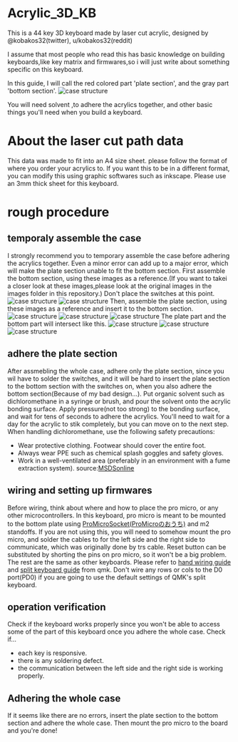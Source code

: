 # Acrylic_3D_KB
This is a 44 key 3D keyboard made by laser cut acrylic, designed by @kobakos32(twitter), u/kobakos32(reddit)

I assume that most people who read this has basic knowledge on building keyboards,like key matrix and firmwares,so i will just write about something specific on this keyboard.

In this guide, I will call the red colored part 'plate section', and the gray part 'bottom section'.
![case structure](/readme_images/irowake.png)

You will need solvent ,to adhere the acrylics together, and other basic things you'll need when you build a keyboard.

# About the laser cut path data
This data was made to fit into an A4 size sheet. please follow the format of where you order your acrylics to.
If you want this to be in a different format, you can modify this using graphic softwares such as inkscape.
Please use an 3mm thick sheet for this keyboard.

# rough procedure

## temporaly assemble the case
I strongly recommend you to temporary assemble the case before adhering the acrylics together. Even a minor error can add up to a major error, which will make the plate section unable to fit the bottom section. 
First assemble the bottom section, using these images as a reference.(If you want to takei a closer look at these images,please look at the original images in the images folder in this repository.)
Don't place the switches at this point.
![case structure](/readme_images/bottom_bunnkai.png)
![case structure](/readme_images/bottom_bunnkai_2.png)
Then, assemble the plate section, using these images as a reference and insert it to the bottom section.
![case structure](/readme_images/top_bunnkai_maue.png)
![case structure](/readme_images/top_bunnkai_naname.png)
![case structure](/readme_images/top_bunnkai_sita.png)
The plate part and the bottom part will intersect like this.
![case structure](/readme_images/top_bottom_intersect.png)
![case structure](/readme_images/top_bottom_intersect-2.png)
![case structure](/readme_images/top_bottom_interset_3.png)

## adhere the plate section
After assmebling the whole case, adhere only the plate section, since you wil have to solder the switches, and it will be hard to insert the plate section to the bottom section with the switches on, when you also adhere the bottom section(Because of my bad design...). Put organic solvent such as dichloromethane in a syringe or brush, and pour the solvent onto the acrylic bonding surface. Apply pressure(not too strong) to the bonding surface, and wait for tens of seconds to adhere the acrylics. You'll need to wait for a day for the acrylic to stik completely, but you can move on to the next step.
When handling dichloromethane, use the following safety precautions:
- Wear protective clothing. Footwear should cover the entire foot.
- Always wear PPE such as chemical splash goggles and safety gloves.
- Work in a well-ventilated area (preferably in an environment with a fume extraction system).
source:[MSDSonline](https://www.msdsonline.com/2015/02/20/dichloromethane-methylene-chloride-hazards-safety-information/)

## wiring and setting up firmwares
Before wiring, think about where and how to place the pro micro, or any other microcontrollers. In this keyboard, pro micro is meant to be mounted to the bottom plate using [ProMicroSocket(ProMicroのおうち)](https://booth.pm/ja/items/1073313) and m2 standoffs. If you are not using this, you will need to somehow mount the pro micro, and solder the cables to for the left side and the right side to communicate, which was originally done by trs cable. Reset button can be substituted by shorting the pins on pro micro, so it won't be a big problem.
The rest are the same as other keyboards. Please refer to [hand wiring guide](https://beta.docs.qmk.fm/using-qmk/guides/keyboard-building/hand_wire) and [split keyboard guide](https://beta.docs.qmk.fm/using-qmk/hardware-features/feature_split_keyboard) from qmk.
Don't wire any rows or cols to the D0 port(PD0) if you are going to use the default settings of QMK's split keyboard.

## operation verification
Check if the keyboard works properly since you won't be able to access some of the part of this keyboard once you adhere the whole case.
Check if...
- each key is responsive.
- there is any soldering defect.
- the communication between the left side and the right side is working properly.

## Adhering the whole case
If it seems like there are no errors, insert the plate section to the bottom section and adhere the whole case. Then mount the pro micro to the board and you're done!

